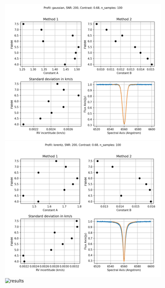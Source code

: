 ![results](https://github.com/guillbertrand/spectrobinarystarsystem/blob/master/sandbox/rv_incertitude_const_gaussian_snr_200.png)
![results](https://github.com/guillbertrand/spectrobinarystarsystem/blob/master/sandbox/rv_incertitude_const_lorentz_snr_200.png)
![results](https://github.com/guillbertrand/spectrobinarystarsystem/blob/master/sandbox/rv_incertitude_const_voigt_snr_200.png)

